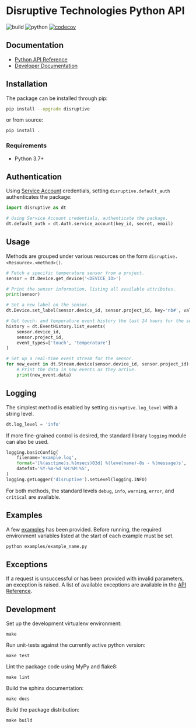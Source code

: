 # Disruptive Technologies Python API

![build](https://github.com/disruptive-technologies/disruptive-python/actions/workflows/build.yml/badge.svg)
![python](https://img.shields.io/badge/python-3.7%2C%203.8%2C%203.9-blue)
[![codecov](https://codecov.io/gh/disruptive-technologies/disruptive-python/branch/main/graph/badge.svg)](https://codecov.io/gh/disruptive-technologies/disruptive-python)

## Documentation

- [Python API Reference](https://developer.disruptive-technologies.com/api/libraries/python/)
- [Developer Documentation](https://developer.disruptive-technologies.com/docs/)

## Installation

The package can be installed through pip:

```sh
pip install --upgrade disruptive
```

or from source:

```sh
pip install .
```

### Requirements

- Python 3.7+

## Authentication

Using [Service Account](https://developer.disruptive-technologies.com/docs/service-accounts/introduction-to-service-accounts) credentials, setting `disruptive.default_auth` authenticates the package:

```python
import disruptive as dt

# Using Service Account credentials, authenticate the package.
dt.default_auth = dt.Auth.service_account(key_id, secret, email)
```

## Usage

Methods are grouped under various resources on the form `disruptive.<Resource>.<method>()`.

```python
# Fetch a specific temperature sensor from a project.
sensor = dt.Device.get_device('<DEVICE_ID>')

# Print the sensor information, listing all available attributes.
print(sensor)

# Set a new label on the sensor.
dt.Device.set_label(sensor.device_id, sensor.project_id, key='nb#', value='99')

# Get touch- and temperature event history the last 24 hours for the sensor.
history = dt.EventHistory.list_events(
    sensor.device_id,
    sensor.project_id,
    event_types=['touch', 'temperature']
)

# Set up a real-time event stream for the sensor.
for new_event in dt.Stream.device(sensor.device_id, sensor.project_id):
    # Print the data in new events as they arrive.
    print(new_event.data)
```

## Logging
The simplest method is enabled by setting `disruptive.log_level` with a string level.
```python
dt.log_level = 'info'
```
If more fine-grained control is desired, the standard library `logging` module can also be used.
```python
logging.basicConfig(
    filename='example.log',
    format='[%(asctime)s.%(msecs)03d] %(levelname)-8s - %(message)s',
    datefmt='%Y-%m-%d %H:%M:%S',
)
logging.getLogger('disruptive').setLevel(logging.INFO)
``` 
For both methods, the standard levels `debug`, `info`, `warning`, `error`, and `critical` are available.

## Examples
A few [examples](https://developer.disruptive-technologies.com/api/libraries/python/examples/examples.html) has been provided. Before running, the required environment variables listed at the start of each example must be set.

```sh
python examples/example_name.py
```

## Exceptions
If a request is unsuccessful or has been provided with invalid parameters, an exception is raised. A list of available exceptions are available in the [API Reference](https://developer.disruptive-technologies.com/api/libraries/python/).

## Development

Set up the development virtualenv environment:
```
make
```

Run unit-tests against the currently active python version:
```
make test
```

Lint the package code using MyPy and flake8:
```
make lint
```

Build the sphinx documentation:
```
make docs
```

Build the package distribution:
```
make build
```
